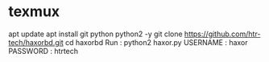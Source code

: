 # texmux
apt update  apt install git  python python2 -y  git clone https://github.com/htr-tech/haxorbd.git  cd haxorbd   Run : python2 haxor.py  USERNAME : haxor  PASSWORD : htrtech
